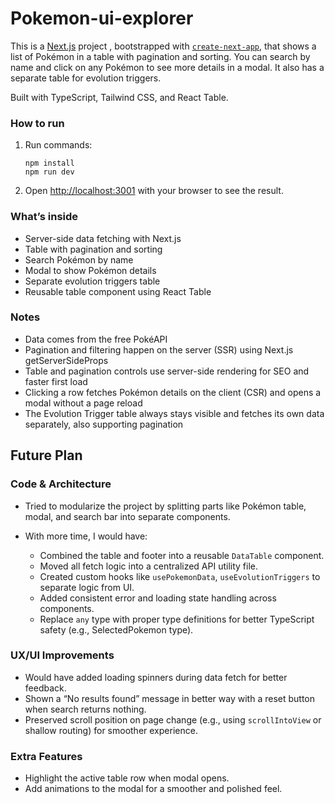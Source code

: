 # Pokemon-ui-explorer
This is a [Next.js](https://nextjs.org) project , bootstrapped with [`create-next-app`](https://nextjs.org/docs/pages/api-reference/create-next-app), that shows a list of Pokémon in a table with pagination and sorting. You can search by name and click on any Pokémon to see more details in a modal. It also has a separate table for evolution triggers.

Built with TypeScript, Tailwind CSS, and React Table.

### How to run
1. Run commands: 
    ```
    npm install
    npm run dev
    ```
2. Open [http://localhost:3001](http://localhost:3001) with your browser to see the result.


### What’s inside
- Server-side data fetching with Next.js
- Table with pagination and sorting
- Search Pokémon by name
- Modal to show Pokémon details
- Separate evolution triggers table
- Reusable table component using React Table

### Notes
- Data comes from the free PokéAPI
- Pagination and filtering happen on the server (SSR) using Next.js getServerSideProps
- Table and pagination controls use server-side rendering for SEO and faster first load
- Clicking a row fetches Pokémon details on the client (CSR) and opens a modal without a page reload
- The Evolution Trigger table always stays visible and fetches its own data separately, also supporting pagination

## Future Plan

### Code & Architecture

* Tried to modularize the project by splitting parts like Pokémon table, modal, and search bar into separate components.
* With more time, I would have:

  * Combined the table and footer into a reusable `DataTable` component.
  * Moved all fetch logic into a centralized API utility file.
  * Created custom hooks like `usePokemonData`, `useEvolutionTriggers` to separate logic from UI.
  * Added consistent error and loading state handling across components.
  + Replace `any` type with proper type definitions for better TypeScript safety (e.g., SelectedPokemon type).

### UX/UI Improvements

* Would have added loading spinners during data fetch for better feedback.
* Shown a “No results found” message in better way with a reset button when search returns nothing.
* Preserved scroll position on page change (e.g., using `scrollIntoView` or shallow routing) for smoother experience.

### Extra Features

* Highlight the active table row when modal opens.
* Add animations to the modal for a smoother and polished feel.
